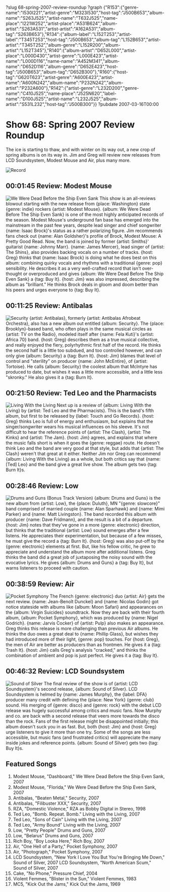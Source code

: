 ?slug 68-spring-2007-review-roundup
?graph {"R153":{"genre-name":"I530I221","artist-genre":"M323I530","host-tag":"J500B653","album-name":"S263J525","artist-name":"T632J525","name-place":"I221W252","artist-place":"A531B624","album-artist":"S263A531","artist-artist":"A162A531","album-tag":"S263B653"},"R134":{"album-label":"L152T253","artist-label":"T345T253","host-tag":"J500B653","album-tag":"L152B653","artist-artist":"T345T252","album-genre":"L152R200","album-artist":"L152T345"},"R140":{"album-artist":"D652L000","artist-place":"L000D430","artist-genre":"L000E423","artist-name":"L000D116","name-name":"A452M341","album-name":"D652D116","album-genre":"D652E423","host-tag":"J500B653","album-tag":"D652B300"},"R160":{"host-tag":"G620T623","artist-genre":"A600E423","artist-name":"A600N242","album-name":"P232N242","album-artist":"P232A600"},"R142":{"artist-genre":"L232D200","genre-name":"C410J525","name-place":"J525N620","label-name":"D100J525","artist-name":"L232J525","album-artist":"S531L232","host-tag":"J500B300"}}
?pubdate 2007-03-16T00:00

# Show 68: Spring 2007 Review Roundup
The ice is starting to thaw, and with winter on its way out, a new crop of spring albums is on its way in. Jim and Greg will review new releases from LCD Soundsystem, Modest Mouse and Air, plus many more.

![Record](http://static.soundopinions.org/images/2007/recordplayer.jpg)

## 00:01:45 Review: Modest Mouse
![We Were Dead Before the Ship Even Sank](http://is1.mzstatic.com/image/thumb/Music/v4/60/7c/e1/607ce1e6-f086-b0bc-d678-649818049f85/source/600x600bb.jpg "467112/216544035")
This show is an all-reviews blowout starting with the new release from {place: Washington} state {genre: indie} rockers {artist: Modest Mouse}. {album: We Were Dead Before The Ship Even Sank} is one of the most highly anticipated records of the season. Modest Mouse's underground fan base has emerged into the mainstream in the past few years, despite lead singer and chief songwriter {name: Isaac Brock}'s status as a rather polarizing figure. Jim recommends fans check out {name: Alan Goldsher}'s profile of Brock, Modest Mouse: A Pretty Good Read. Now, the band is joined by former {artist: Smiths}' guitarist {name: Johnny Marr}. {name: James Mercer}, lead singer of {artist: The Shins}, also provides backing vocals on a number of tracks. {host: Greg} thinks that {name: Isaac Brock} is doing what he does best on this album: combining quirky vocals and rhythms with a traditional {genre: pop} sensibility. He describes it as a very well-crafted record that isn't over-thought or overproduced and gives {album: We Were Dead Before The Ship Even Sank} a {tag: Buy It}. {host: Jim} was also impressed, describing the album as "brilliant." He thinks Brock deals in gloom and doom better than his peers and urges everyone to {tag: Buy It}.

## 00:11:25 Review: Antibalas
![Security](http://is2.mzstatic.com/image/thumb/Music/v4/6f/2c/c9/6f2cc9e3-5f30-2fd1-768e-4fd2b6465e34/source/600x600bb.jpg "3633216/284517537")
{artist: Antibalas}, formerly {artist: Antibalas Afrobeat Orchestra}, also has a new album out entitled {album: Security}. The {place: Brooklyn}-based band, who often plays in the same musical circles as {artist: TV on the Radio}, modeled itself after {name: Fela Kuti}'s {artist: Africa 70} band. {host: Greg} describes them as a true musical collective, and really enjoyed the fiery, polyrhythmic first half of the record. He thinks the second half is a little too subdued, and too controlled however, and can only give {album: Security} a {tag: Burn It}. {host: Jim} blames that level of control and "sterility" on producer {name: John McEntire}, of {artist: Tortoise}. He calls {album: Security} the coolest album that McIntyre has produced to date, but wishes it was a little more accessible, and a little less "skronky." He also gives it a {tag: Burn It}.

## 00:21:50 Review: Ted Leo and the Pharmacists
![Living With the Living](http://is1.mzstatic.com/image/thumb/Music/v4/77/9b/13/779b13d5-dcb8-c7bd-1020-a462e6a2c201/source/600x600bb.jpg "216650487/537887876")
Next up is a review of {album: Living With the Living} by {artist: Ted Leo and the Pharmacists}. This is the band's fifth album, but first to be released by {label: Touch and Go Records}. {host: Greg} thinks Leo is full of energy and enthusiasm, but explains that the singer/songwriter wears his musical influences on his sleeve. It's not difficult to hear the reference points of {artist: The Clash}, {artist: The Kinks} and {artist: The Jam}. {host: Jim} agrees, and explains that where the music falls short is when it goes the {genre: reggae} route. He doesn't think Leo and the band are very good at that style, but adds that {artist: The Clash} weren't that great at it either. Neither Jim nor Greg can recommend {album: Living With the Living} as a whole, but both critics say that {name: [Ted] Leo} and the band give a great live show. The album gets two {tag: Burn It}s.

## 00:28:46 Review: Low
![Drums and Guns (Bonus Track Version)](http://is1.mzstatic.com/image/thumb/Music/v4/4e/22/1c/4e221c85-4fe2-9591-9396-d1640df0890b/source/600x600bb.jpg "4055318/218344896")
{album: Drums and Guns} is the new album from {artist: Low}, the {place: Duluth}, MN "{genre: slowcore}" band comprised of married couple {name: Alan Sparhawk} and {name: Mimi Parker} and {name: Matt Livingston}. The band recorded this album with producer {name: Dave Fridmann}, and the result is a bit of a departure. {host: Jim} notes that they've gone in a more {genre: electronic} direction, but thinks that the traditional {artist: Low} sound emerges after a few listens. He appreciates their experimentation, but because of a few misses, he must give the record a {tag: Burn It}. {host: Greg} was also put-off by the {genre: electronic} elements at first. But, like his fellow critic, he grew to appreciate and understand the album more after additional listens. Greg thinks the band did a great job of juxtaposing the noisy sound with the evocative lyrics. He gives {album: Drums and Guns} a {tag: Buy It}, but warns listeners to proceed with caution.

## 00:38:59 Review: Air
![Pocket Symphony](http://is1.mzstatic.com/image/thumb/Music122/v4/a3/bc/d9/a3bcd9c6-cb6a-b7d1-0f60-69add732097c/source/600x600bb.jpg "5641488/1213797014")
The French {genre: electronic} duo {artist: Air} gets the next review. {name: Jean-Benoît Dunckel} and {name: Nicolas Godin} got notice stateside with albums like {album: Moon Safari} and appearances on the {album: Virgin Suicides} soundtrack. Now they are back with their fourth album, {album: Pocket Symphony}, which was produced by {name: Nigel Godrich}. {name: Jarvis Cocker} of {artist: Pulp} also makes an appearance. Greg thinks this release is more challenging than previous Air albums. He thinks the duo owes a great deal to {name: Phillip Glass}, but wishes they had introduced more of their light, {genre: pop} touches. For {host: Greg}, the men of Air are better as producers than as frontmen. He gives it a {tag: Trash It}. {host: Jim} calls Greg's analysis "cracked," and thinks the combination of ambient and pop is just perfect. He gives it a {tag: Buy It}.

## 00:46:32 Review: LCD Soundsystem
![Sound of Silver](http://is5.mzstatic.com/image/thumb/Music/v4/4f/e9/df/4fe9df4a-0ae2-0d17-58ce-edfd5f3385c2/source/600x600bb.jpg "29525428/742432549")
The final review of the show is of {artist: LCD Soundsystem}'s second release, {album: Sound of Silver}. LCD Soundsystem is helmed by {name: James Murphy}, the {label: DFA} producer many credit with defining the {place: New York} {genre: club} sound. His merging of {genre: disco} and {genre: rock} with the debut LCD release was hugely successful among critics and music fans. Now Murphy and co. are back with a second release that veers more towards the disco than the rock. Fans of the first release might be disappointed initially; this album doesn't suck you in as fast. But, both {host: Jim} and {host: Greg} urge listeners to give it more than one try. Some of the songs are less accessible, but music fans (and frustrated critics) will appreciate the many inside jokes and reference points. {album: Sound of Silver} gets two {tag: Buy It}s.

## Featured Songs
1. Modest Mouse, "Dashboard," We Were Dead Before the Ship Even Sank, 2007
2. Modest Mouse, "Florida," We Were Dead Before the Ship Even Sank, 2007
3. Antibalas, "Beaten Metal," Security, 2007
4. Antibalas, "Filibuster XXX," Security, 2007
5. RZA, "Domestic Violence," RZA as Bobby Digital in Stereo, 1998
6. Ted Leo, "Bomb. Repeat. Bomb." Living with the Living, 2007
7. Ted Leo, "Sons of Cain" Living with the Living, 2007
8. Ted Leo, "Army Bound" Living with the Living, 2007
9. Low, "Pretty People" Drums and Guns, 2007
10. Low, "Belarus" Drums and Guns, 2007
11. Rich Boy, "Boy Looka Here," Rich Boy, 2007
12. Air, "One Hell of a Party," Pocket Symphony, 2007
13. Air, "Photograph," Pocket Symphony, 2007
14. LCD Soundsystem, "New York I Love You But You're Bringing Me Down," Sound of Silver, 2007 LCD Soundsystem, "North American Scum," Sound of Silver, 2007
15. Cake, "No Phone," Pressure Chief, 2004
16. Violent Femmes, "Blister in the Sun," Violent Femmes, 1983
17. MC5, "Kick Out the Jams," Kick Out the Jams, 1969